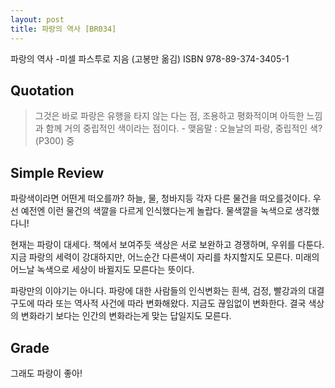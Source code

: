 ```yaml
---
layout: post
title: 파랑의 역사 [BR034]
---
```


파랑의 역사
-미셀 파스투로 지음 (고봉만 옮김)
ISBN 978-89-374-3405-1

## Quotation <i class="fa fa-quote-left" aria-hidden="true"></i>

>그것은 바로 파랑은 유행을 타지 않는 다는 점, 조용하고 평화적이며 아득한 느낌과 함께 거의 중립적인 색이라는 점이다. - 맺음말 : 오늘날의 파랑, 중립적인 색? (P300) 중

## Simple Review <i class="fa fa-comment" aria-hidden="true"></i>

<span class="drop">파</span>랑색이라면 어떤게 떠오를까? 하늘, 물, 청바지등 각자 다른 물건을 떠오를것이다. 우선 예전엔 이런 물건의 색깔을 다르게 인식했다는게 놀랍다. 물색깔을 녹색으로 생각했다니!

현재는 파랑이 대세다. 책에서 보여주듯 색상은 서로 보완하고 경쟁하며, 우위를 다툰다. 지금 파랑의 세력이 강대하지만, 어느순간 다른색이 자리를 차지할지도 모른다. 미래의 어느날 녹색으로 세상이 바뀔지도 모른다는 뜻이다.

파랑만의 이야기는 아니다. 파랑에 대한 사람들의 인식변화는 흰색, 검정, 빨강과의 대결구도에 따라 또는 역사적 사건에 따라 변화해왔다. 지금도 끊임없이 변화한다. <span class="em">결국 색상의 변화라기 보다는 인간의 변화라는게 맞는 답일지도 모른다.</span>

## Grade <i class="fa fa-paragraph" aria-hidden="true"></i>

<i class="fa fa-star" aria-hidden="true"></i>
<i class="fa fa-star" aria-hidden="true"></i>
<i class="fa fa-star" aria-hidden="true"></i>
<!-- <i class="fa fa-star" aria-hidden="true"></i> -->
<!-- <i class="fa fa-star-o" aria-hidden="true"></i> -->
<!-- <i class="fa fa-star-half-o" aria-hidden="true"></i> -->
<!-- <i class="fa fa-star-o" aria-hidden="true"></i> -->
<i class="fa fa-star-o" aria-hidden="true"></i>
<i class="fa fa-star-o" aria-hidden="true"></i>

그래도 파랑이 좋아!